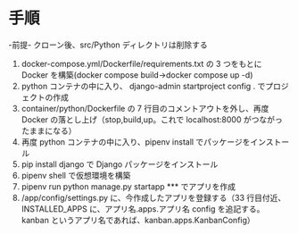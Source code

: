 # 手順

-前提-
クローン後、src/Python ディレクトリは削除する

1. docker-compose.yml/Dockerfile/requirements.txt の 3 つをもとに Docker を構築(docker compose build→docker compose up -d)
2. python コンテナの中に入り、 django-admin startproject config . でプロジェクトの作成
3. container/python/Dockerfile の 7 行目のコメントアウトを外し、再度 Docker の落とし上げ（stop,build,up。これで localhost:8000 がつながったままになる）
4. 再度 python コンテナの中に入り、pipenv install でパッケージをインストール
5. pip install django で Django パッケージをインストール
6. pipenv shell で仮想環境を構築
7. pipenv run python manage.py startapp \*\*\* でアプリを作成
8. /app/config/settings.py に、今作成したアプリを登録する（33 行目付近、INSTALLED_APPS に、アプリ名.apps.アプリ名 config を追記する。kanban というアプリ名であれば、kanban.apps.KanbanConfig）
